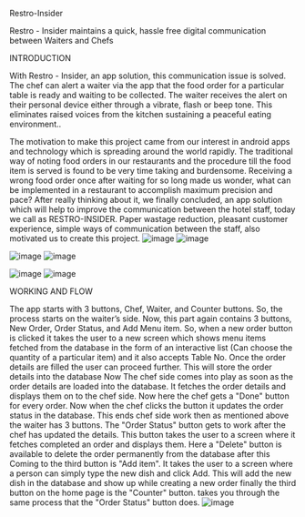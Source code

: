 Restro-Insider


Restro - Insider maintains a quick, hassle free digital communication between Waiters and Chefs


INTRODUCTION

With Restro - Insider, an app solution, this communication issue is solved. 
The chef can alert a waiter via the app that the food order for a particular table
is ready and waiting to be collected. The waiter receives the alert on their personal 
device either through a vibrate, flash or beep tone. This eliminates raised voices from 
the kitchen sustaining a peaceful eating environment..

The motivation to make this project came from our interest in android apps and technology 
which is spreading around the world rapidly. The traditional way of noting food orders in our 
restaurants and the procedure till the food item is served is found to be very time taking and 
burdensome. Receiving a wrong food order once after waiting for so long made us wonder, what can 
be implemented in a restaurant to accomplish maximum precision and pace? After really thinking 
about it, we finally concluded, an app solution which will help to improve the communication between 
the hotel staff, today we call as RESTRO-INSIDER. Paper wastage reduction, pleasant customer experience,
simple ways of communication between the staff, also motivated us to create this project.
![image](https://user-images.githubusercontent.com/78738408/146961868-1aee0b79-25a9-4587-afec-6230067091cb.png)
![image](https://user-images.githubusercontent.com/78738408/146961885-1f200e3d-edab-49d1-a06c-694eff860407.png)

![image](https://user-images.githubusercontent.com/78738408/146961913-6e2c0e0c-1b77-49c8-8646-30ae01bd9a7f.png)
![image](https://user-images.githubusercontent.com/78738408/146962082-8e939a2d-07f8-45dd-b388-600d8bb400e6.png)

![image](https://user-images.githubusercontent.com/78738408/146961959-87910dfe-4592-441a-a15e-de5c321a3468.png)
![image](https://user-images.githubusercontent.com/78738408/146961976-af53267f-86e1-4dc5-a870-92e5a7b88cbd.png)


WORKING AND FLOW

The app starts with 3 buttons, Chef, Waiter, and Counter buttons. So, the process starts on the waiter’s side.
Now, this part again contains 3 buttons, New Order, Order Status, and Add Menu item. So, when a new order button
is clicked it takes the user to a new screen which shows menu items fetched from the database in the form of an
interactive list (Can choose the quantity of a particular item) and it also accepts Table No. Once the order details 
are filled the user can proceed further. This will store the order details into the database Now The chef side comes
into play as soon as the order details are loaded into the database. It fetches the order details and displays them on 
to the chef side. Now here the chef gets a "Done" button for every order. Now when the chef clicks the button it updates
the order status in the database. This ends chef side work then as mentioned above the waiter has 3 buttons. 
The "Order Status" button gets to work after the chef has updated the details. This button takes the user to a screen where 
it fetches completed an order and displays them. Here a "Delete" button is available to delete the order permanently from the
database after this Coming to the third button is "Add item". It takes the user to a screen where a person can simply type the 
new dish and click Add. This will add the new dish in the database and show up while creating a new order finally the third button 
on the home page is the "Counter" button. takes you through the same process that the "Order Status" button does.
![image](https://user-images.githubusercontent.com/78738408/146961792-a4108455-2c02-4e2c-bfed-dc7aa7fe8c0a.png)

